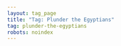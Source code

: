 ```yaml
---
layout: tag_page
title: "Tag: Plunder the Egyptians"
tag: plunder-the-egyptians
robots: noindex
---
```

